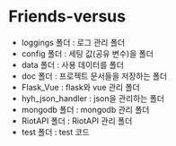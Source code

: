 # Friends-versus
- loggings 폴더 : 로그 관리 폴더    
- config 폴더 : 세팅 값(공유 변수)을 폴더    
- data 폴더 : 사용 데이터를 폴더    
- doc 폴더 : 프로젝트 문서들을 저장하는 폴더
- Flask_Vue : flask와 vue 관리 폴더
- hyh_json_handler : json을 관리하는 폴더
- mongodb 폴더 : mongodb 관리 폴더     
- RiotAPI 폴더 : RiotAPI 관리 폴더
- test 폴더 : test 코드 